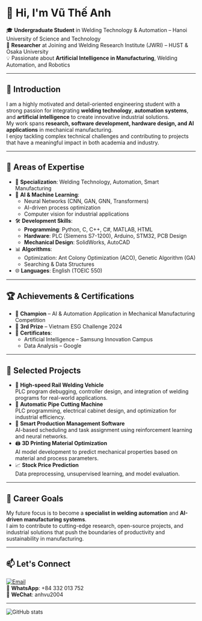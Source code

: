 # 👋 Hi, I'm Vũ Thế Anh  

🎓 **Undergraduate Student** in Welding Technology & Automation – Hanoi University of Science and Technology  
🔬 **Researcher** at Joining and Welding Research Institute (JWRI) – HUST & Osaka University  
💡 Passionate about **Artificial Intelligence in Manufacturing**, Welding Automation, and Robotics  

---

## 🌟 Introduction
I am a highly motivated and detail-oriented engineering student with a strong passion for integrating **welding technology**, **automation systems**, and **artificial intelligence** to create innovative industrial solutions.  
My work spans **research, software development, hardware design, and AI applications** in mechanical manufacturing.  
I enjoy tackling complex technical challenges and contributing to projects that have a meaningful impact in both academia and industry.  

---

## 🚀 Areas of Expertise
- 🔧 **Specialization**: Welding Technology, Automation, Smart Manufacturing  
- 🤖 **AI & Machine Learning**:
  - Neural Networks (CNN, GAN, GNN, Transformers)
  - AI-driven process optimization
  - Computer vision for industrial applications
- 🛠 **Development Skills**:
  - **Programming**: Python, C, C++, C#, MATLAB, HTML
  - **Hardware**: PLC (Siemens S7-1200), Arduino, STM32, PCB Design
  - **Mechanical Design**: SolidWorks, AutoCAD
- 📊 **Algorithms**:
  - Optimization: Ant Colony Optimization (ACO), Genetic Algorithm (GA)
  - Searching & Data Structures
- 🌐 **Languages**: English (TOEIC 550)

---

## 🏆 Achievements & Certifications
- 🥇 **Champion** – AI & Automation Application in Mechanical Manufacturing Competition  
- 🥉 **3rd Prize** – Vietnam ESG Challenge 2024  
- 📜 **Certificates**:
  - Artificial Intelligence – Samsung Innovation Campus
  - Data Analysis – Google

---

## 📂 Selected Projects
- 🚄 **High-speed Rail Welding Vehicle**  
  PLC program debugging, controller design, and integration of welding programs for real-world applications.
- 🤖 **Automatic Pipe Cutting Machine**  
  PLC programming, electrical cabinet design, and optimization for industrial efficiency.
- 🧠 **Smart Production Management Software**  
  AI-based scheduling and task assignment using reinforcement learning and neural networks.
- 🖨 **3D Printing Material Optimization**  
  AI model development to predict mechanical properties based on material and process parameters.
- 📈 **Stock Price Prediction**  
  Data preprocessing, unsupervised learning, and model evaluation.

---

## 🎯 Career Goals
My future focus is to become a **specialist in welding automation** and **AI-driven manufacturing systems**.  
I aim to contribute to cutting-edge research, open-source projects, and industrial solutions that push the boundaries of productivity and sustainability in manufacturing.

---

## 📫 Let's Connect
[![Email](https://img.shields.io/badge/Email-vuanh142004%40gmail.com-red?logo=gmail)](mailto:vuanh142004@gmail.com)  
📱 **WhatsApp**: +84 332 013 752  
💬 **WeChat**: anhvu2004  

---

![GitHub stats](https://github-readme-stats.vercel.app/api?username=vutheanh1424&show_icons=true)
